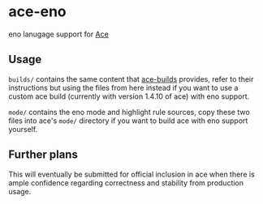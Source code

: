 # ace-eno

eno lanugage support for [Ace](https://ace.c9.io/)

## Usage

`builds/` contains the same content that [ace-builds](https://www.npmjs.com/package/ace-builds) provides, refer to their instructions but using the files from here instead if you want to use a custom ace build (currently with version 1.4.10 of ace) with eno support.

`mode/` contains the eno mode and highlight rule sources, copy these two files into ace's `mode/` directory if you want to build ace with eno support yourself.

## Further plans

This will eventually be submitted for official inclusion in ace when there is ample confidence regarding correctness and stability from production usage.
